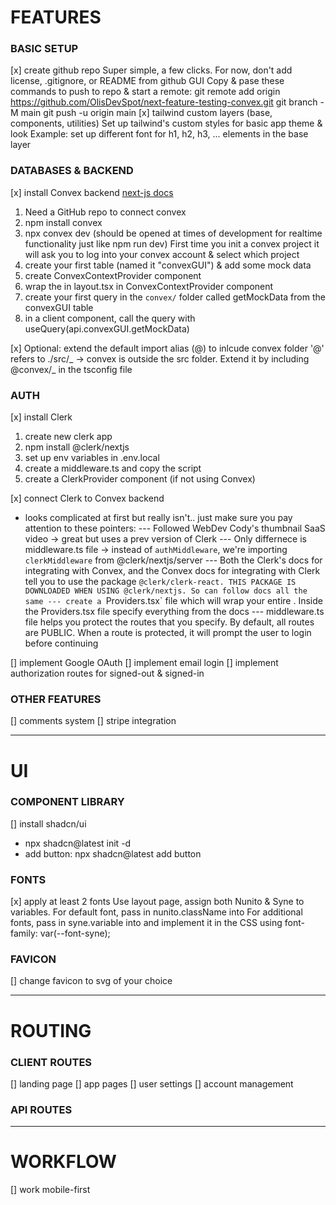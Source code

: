 # FEATURES

### BASIC SETUP

[x] create github repo
Super simple, a few clicks. For now, don't add license, .gitignore, or README from github GUI
Copy & pase these commands to push to repo & start a remote:
git remote add origin https://github.com/OlisDevSpot/next-feature-testing-convex.git
git branch -M main
git push -u origin main
[x] tailwind custom layers (base, components, utilities)
Set up tailwind's custom styles for basic app theme & look
Example: set up different font for h1, h2, h3, ... elements in the base layer

### DATABASES & BACKEND

[x] install Convex backend
[next-js docs](https://docs.convex.dev/quickstart/nextjs)

1. Need a GitHub repo to connect convex
2. npm install convex
3. npx convex dev (should be opened at times of development for realtime functionality just like npm run dev)
   First time you init a convex project it will ask you to log into your convex account & select which project
4. create your first table (named it "convexGUI") & add some mock data
5. create ConvexContextProvider component
6. wrap the <body> in layout.tsx in ConvexContextProvider component
7. create your first query in the `convex/` folder called getMockData from the convexGUI table
8. in a client component, call the query with useQuery(api.convexGUI.getMockData)

[x] Optional: extend the default import alias (@) to inlcude convex folder
'@' refers to ./src/_ -> convex is outside the src folder. Extend it by including @convex/_ in the tsconfig file

### AUTH

[x] install Clerk

1. create new clerk app
2. npm install @clerk/nextjs
3. set up env variables in .env.local
4. create a middleware.ts and copy the script
5. create a ClerkProvider component (if not using Convex)

[x] connect Clerk to Convex backend

- looks complicated at first but really isn't.. just make sure you pay attention to these pointers:
  --- Followed WebDev Cody's thumbnail SaaS video -> great but uses a prev version of Clerk
  --- Only differnece is middleware.ts file -> instead of `authMiddleware`, we're importing `clerkMiddleware` from @clerk/nextjs/server
  --- Both the Clerk's docs for integrating with Convex, and the Convex docs for integrating with Clerk tell you to use the package `@clerk/clerk-react. THIS PACKAGE IS DOWNLOADED WHEN USING @clerk/nextjs. So can follow docs all the same
--- create a `Providers.tsx` file which will wrap your entire <html>. Inside the Providers.tsx file specify everything from the docs
  --- middleware.ts file helps you protect the routes that you specify. By default, all routes are PUBLIC. When a route is protected, it will prompt the user to login before continuing

[] implement Google OAuth
[] implement email login
[] implement authorization routes for signed-out & signed-in

### OTHER FEATURES

[] comments system
[] stripe integration

---

# UI

### COMPONENT LIBRARY

[] install shadcn/ui

- npx shadcn@latest init -d
- add button: npx shadcn@latest add button

### FONTS

[x] apply at least 2 fonts
Use layout page, assign both Nunito & Syne to variables.
For default font, pass in nunito.className into <body>
For additional fonts, pass in syne.variable into <body> and implement it in the CSS using font-family: var(--font-syne);

### FAVICON

[] change favicon to svg of your choice

---

# ROUTING

### CLIENT ROUTES

[] landing page
[] app pages
[] user settings
[] account management

### API ROUTES

---

# WORKFLOW

[] work mobile-first
